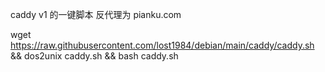 caddy v1 的一键脚本
反代理为 pianku.com

wget https://raw.githubusercontent.com/lost1984/debian/main/caddy/caddy.sh && dos2unix caddy.sh && bash caddy.sh
